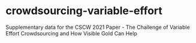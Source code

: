 # crowdsourcing-variable-effort
Supplementary data for the CSCW 2021 Paper - The Challenge of Variable Effort Crowdsourcing and How Visible Gold Can Help
